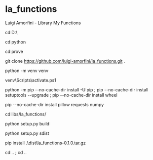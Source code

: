 # la_functions
Luigi Amorfini - Library My Functions

cd D:\

cd python

cd prove

git clone https://github.com/luigi-amorfini/la_functions.git .

python -m venv venv

venv\Scripts\activate.ps1

python -m pip --no-cache-dir install -U pip ; pip --no-cache-dir install setuptools --upgrade ; pip --no-cache-dir install wheel

pip --no-cache-dir install pillow requests numpy

cd libs/la_functions/

python setup.py build

python setup.py sdist

pip install .\dist\la_functions-0.1.0.tar.gz

cd .. ; cd ..
